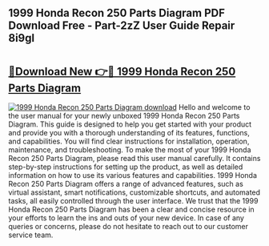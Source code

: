 ## 1999 Honda Recon 250 Parts Diagram PDF Download Free - Part-2zZ User Guide Repair 8i9gl

# <h2><a href="http://dfrflqw.blite.top/?on=1999+Honda+Recon+250+Parts+Diagram">🔗Download New 👉🔴 1999 Honda Recon 250 Parts Diagram</a></h2>

[![1999 Honda Recon 250 Parts Diagram download](https://i.imgur.com/lujVjoI.png)](http://dfrflqw.blite.top/?on=1999+Honda+Recon+250+Parts+Diagram)
Hello and welcome to the user manual for your newly unboxed 1999 Honda Recon 250 Parts Diagram. This guide is designed to help you get started with your product and provide you with a thorough understanding of its features, functions, and capabilities. You will find clear instructions for installation, operation, maintenance, and troubleshooting. To make the most of your 1999 Honda Recon 250 Parts Diagram, please read this user manual carefully. It contains step-by-step instructions for setting up the product, as well as detailed information on how to use its various features and capabilities. 1999 Honda Recon 250 Parts Diagram offers a range of advanced features, such as virtual assistant, smart notifications, customizable shortcuts, and automated tasks, all easily controlled through the user interface. We trust that the 1999 Honda Recon 250 Parts Diagram has been a clear and concise resource in your efforts to learn the ins and outs of your new device. In case of any queries or concerns, please do not hesitate to reach out to our customer service team.
